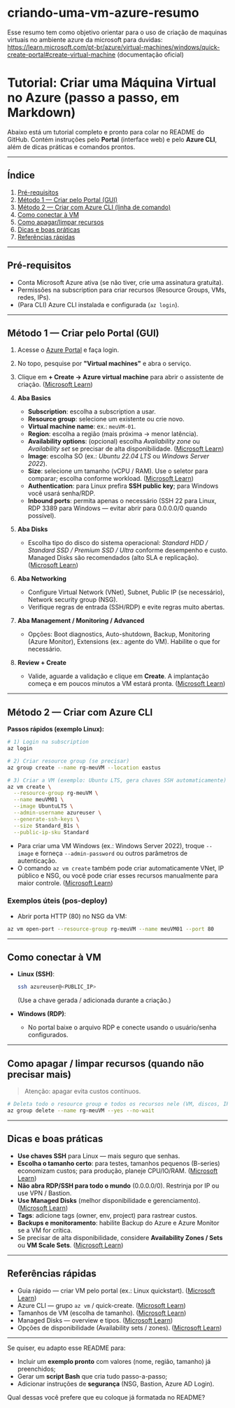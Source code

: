 # criando-uma-vm-azure-resumo

Esse resumo tem como objetivo orientar para o uso de criação de maquinas virtuais no ambiente azure da microsoft
para duvidas: https://learn.microsoft.com/pt-br/azure/virtual-machines/windows/quick-create-portal#create-virtual-machine (documentação oficial)

# Tutorial: Criar uma Máquina Virtual no Azure (passo a passo, em Markdown)

Abaixo está um tutorial completo e pronto para colar no README do GitHub. Contém instruções pelo **Portal** (interface web) e pelo **Azure CLI**, além de dicas práticas e comandos prontos.

---

## Índice

1. [Pré-requisitos](#pré-requisitos)
2. [Método 1 — Criar pelo Portal (GUI)](#método-1---criar-pelo-portal-gui)
3. [Método 2 — Criar com Azure CLI (linha de comando)](#método-2---criar-com-azure-cli-linha-de-comando)
4. [Como conectar à VM](#como-conectar-à-vm)
5. [Como apagar/limpar recursos](#como-apagarlimpar-recursos)
6. [Dicas e boas práticas](#dicas-e-boas-práticas)
7. [Referências rápidas](#referências-rápidas)

---

## Pré-requisitos

* Conta Microsoft Azure ativa (se não tiver, crie uma assinatura gratuita).
* Permissões na subscription para criar recursos (Resource Groups, VMs, redes, IPs).
* (Para CLI) Azure CLI instalada e configurada (`az login`).

---

## Método 1 — Criar pelo Portal (GUI)

1. Acesse o [Azure Portal](https://portal.azure.com) e faça login.

2. No topo, pesquise por **"Virtual machines"** e abra o serviço.

3. Clique em **+ Create → Azure virtual machine** para abrir o assistente de criação. ([Microsoft Learn][1])

4. **Aba Basics**

   * **Subscription**: escolha a subscription a usar.
   * **Resource group**: selecione um existente ou crie novo.
   * **Virtual machine name**: ex.: `meuVM-01`.
   * **Region**: escolha a região (mais próxima → menor latência).
   * **Availability options**: (opcional) escolha *Availability zone* ou *Availability set* se precisar de alta disponibilidade. ([Microsoft Learn][2])
   * **Image**: escolha SO (ex.: *Ubuntu 22.04 LTS* ou *Windows Server 2022*).
   * **Size**: selecione um tamanho (vCPU / RAM). Use o seletor para comparar; escolha conforme workload. ([Microsoft Learn][3])
   * **Authentication**: para Linux prefira **SSH public key**; para Windows você usará senha/RDP.
   * **Inbound ports**: permita apenas o necessário (SSH 22 para Linux, RDP 3389 para Windows — evitar abrir para 0.0.0.0/0 quando possível).

5. **Aba Disks**

   * Escolha tipo do disco do sistema operacional: *Standard HDD / Standard SSD / Premium SSD / Ultra* conforme desempenho e custo. Managed Disks são recomendados (alto SLA e replicação). ([Microsoft Learn][4])

6. **Aba Networking**

   * Configure Virtual Network (VNet), Subnet, Public IP (se necessário), Network security group (NSG).
   * Verifique regras de entrada (SSH/RDP) e evite regras muito abertas.

7. **Aba Management / Monitoring / Advanced**

   * Opções: Boot diagnostics, Auto-shutdown, Backup, Monitoring (Azure Monitor), Extensions (ex.: agente do VM). Habilite o que for necessário.

8. **Review + Create**

   * Valide, aguarde a validação e clique em **Create**. A implantação começa e em poucos minutos a VM estará pronta. ([Microsoft Learn][1])

---

## Método 2 — Criar com Azure CLI

**Passos rápidos (exemplo Linux):**

```bash
# 1) Login na subscription
az login

# 2) Criar resource group (se precisar)
az group create --name rg-meuVM --location eastus

# 3) Criar a VM (exemplo: Ubuntu LTS, gera chaves SSH automaticamente)
az vm create \
  --resource-group rg-meuVM \
  --name meuVM01 \
  --image UbuntuLTS \
  --admin-username azureuser \
  --generate-ssh-keys \
  --size Standard_B1s \
  --public-ip-sku Standard
```

* Para criar uma VM Windows (ex.: Windows Server 2022), troque `--image` e forneça `--admin-password` ou outros parâmetros de autenticação.
* O comando `az vm create` também pode criar automaticamente VNet, IP público e NSG, ou você pode criar esses recursos manualmente para maior controle. ([Microsoft Learn][5])

### Exemplos úteis (pos-deploy)

* Abrir porta HTTP (80) no NSG da VM:

```bash
az vm open-port --resource-group rg-meuVM --name meuVM01 --port 80
```

---

## Como conectar à VM

* **Linux (SSH)**:

  ```bash
  ssh azureuser@<PUBLIC_IP>
  ```

  (Use a chave gerada / adicionada durante a criação.)

* **Windows (RDP)**:

  * No portal baixe o arquivo RDP e conecte usando o usuário/senha configurados.

---

## Como apagar / limpar recursos (quando não precisar mais)

> Atenção: apagar evita custos contínuos.

```bash
# Deleta todo o resource group e todos os recursos nele (VM, discos, IPs, NICs, etc.)
az group delete --name rg-meuVM --yes --no-wait
```

---

## Dicas e boas práticas

* **Use chaves SSH** para Linux — mais seguro que senhas.
* **Escolha o tamanho certo**: para testes, tamanhos pequenos (B-series) economizam custos; para produção, planeje CPU/IO/RAM. ([Microsoft Learn][3])
* **Não abra RDP/SSH para todo o mundo** (0.0.0.0/0). Restrinja por IP ou use VPN / Bastion.
* **Use Managed Disks** (melhor disponibilidade e gerenciamento). ([Microsoft Learn][4])
* **Tags**: adicione tags (owner, env, project) para rastrear custos.
* **Backups e monitoramento**: habilite Backup do Azure e Azure Monitor se a VM for crítica.
* Se precisar de alta disponibilidade, considere **Availability Zones / Sets** ou **VM Scale Sets**. ([Microsoft Learn][2])

---

## Referências rápidas

* Guia rápido — criar VM pelo portal (ex.: Linux quickstart). ([Microsoft Learn][1])
* Azure CLI — grupo `az vm` / quick-create. ([Microsoft Learn][5])
* Tamanhos de VM (escolha de tamanho). ([Microsoft Learn][3])
* Managed Disks — overview e tipos. ([Microsoft Learn][4])
* Opções de disponibilidade (Availability sets / zones). ([Microsoft Learn][2])

---

Se quiser, eu adapto esse README para:

* Incluir um **exemplo pronto** com valores (nome, região, tamanho) já preenchidos;
* Gerar um **script Bash** que cria tudo passo-a-passo;
* Adicionar instruções de **segurança** (NSG, Bastion, Azure AD Login).

Qual dessas você prefere que eu coloque já formatada no README?

[1]: https://learn.microsoft.com/en-us/azure/virtual-machines/linux/quick-create-portal?utm_source=chatgpt.com "Quickstart: Create a Linux virtual machine in the Azure portal"
[2]: https://learn.microsoft.com/en-us/azure/virtual-machines/availability?utm_source=chatgpt.com "Availability options for Azure Virtual Machines"
[3]: https://learn.microsoft.com/en-us/azure/virtual-machines/sizes/overview?utm_source=chatgpt.com "Sizes for virtual machines in Azure"
[4]: https://learn.microsoft.com/en-us/azure/virtual-machines/managed-disks-overview?utm_source=chatgpt.com "Overview of Azure Disk Storage - Azure Virtual Machines"
[5]: https://learn.microsoft.com/en-us/cli/azure/vm?view=azure-cli-latest&utm_source=chatgpt.com "az vm"

